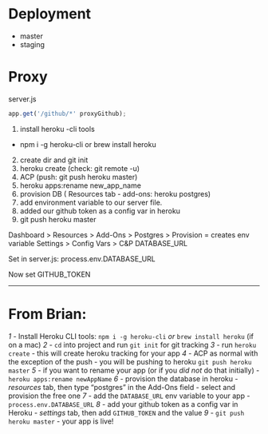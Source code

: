 # Deployment
* master
* staging

# Proxy
server.js


```js
app.get('/github/*' proxyGithub);
````

1. install heroku -cli tools
  * npm i -g heroku-cli or brew install heroku
2. create dir and git init
3. heroku create (check: git remote -u)
4. ACP (push: git push heroku master)
5. heroku apps:rename new_app_name
6. provision DB ( Resources tab - add-ons: heroku postgres)
7. add environment variable to our server file.
8. added our github token as a config var in heroku
9. git push heroku master

Dashboard > Resources > Add-Ons > Postgres > Provision = creates env variable
Settings > Config Vars > C&P DATABASE_URL

Set in server.js:
process.env.DATABASE_URL

Now set GITHUB_TOKEN



***
# From Brian:

*1* - Install Heroku CLI tools: `npm i -g heroku-cli` *or* `brew install heroku` (if on a mac)
*2* - `cd` into project and run `git init` for git tracking
*3* - run `heroku create` - this will create heroku tracking for your app
*4* - ACP as normal with the exception of the push - you will be pushing to heroku `git push heroku master`
*5* - if you want to rename your app (or if you *did not* do that initially) - `heroku apps:rename newAppName`
*6* - provision the database in heroku - *resources* tab, then type “postgres” in the Add-Ons field - select and provision the free one
*7* - add the `DATABASE_URL` env variable to your app - `process.env.DATABASE_URL`
*8* - add your github token as a config var in Heroku - *settings* tab, then add `GITHUB_TOKEN` and the value
*9* - `git push heroku master` - your app is live!

